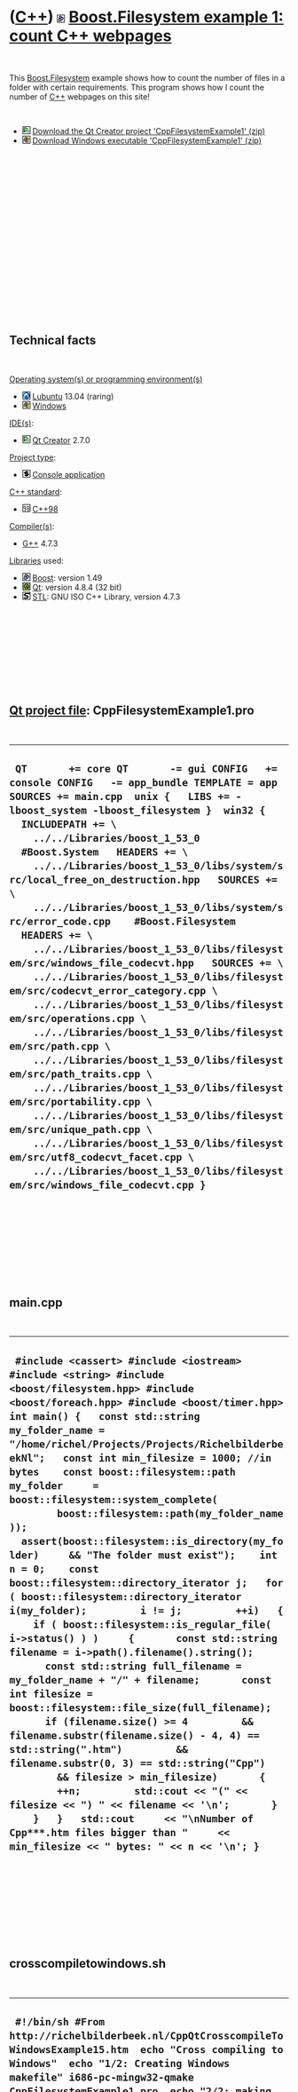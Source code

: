 
 

 

 

 

 

([C++](Cpp.md)) ![Boost](PicBoost.png) [Boost.Filesystem example 1: count C++ webpages](CppFilesystemExample1.md)
===================================================================================================================

 

This [Boost.Filesystem](CppBoostFilesystem.md) example shows how to count
the number of files in a folder with certain requirements. This program
shows how I count the number of [C++](Cpp.md) webpages on this site!

 

-   ![Qt Creator](PicQtCreator.png) [Download the Qt Creator project
    'CppFilesystemExample1' (zip)](CppFilesystemExample1.zip)
-   ![Windows](PicWindows.png) [Download Windows executable
    'CppFilesystemExample1' (zip)](CppFilesystemExample1Exe.zip)

 

 

 

 

 

 

 

 

 

 

Technical facts
---------------

 

[Operating system(s) or programming environment(s)](CppOs.md)

-   ![Lubuntu](PicLubuntu.png) [Lubuntu](CppLubuntu.md) 13.04 (raring)
-   ![Windows](PicWindows.png) [Windows](CppWindows.md)

[IDE(s)](CppIde.md):

-   ![Qt Creator](PicQtCreator.png) [Qt Creator](CppQtCreator.md) 2.7.0

[Project type](CppQtProjectType.md):

-   ![console](PicConsole.png) [Console
    application](CppConsoleApplication.md)

[C++ standard](CppStandard.md):

-   ![C++98](PicCpp98.png) [C++98](Cpp98.md)

[Compiler(s)](CppCompiler.md):

-   [G++](CppGpp.md) 4.7.3

[Libraries](CppLibrary.md) used:

-   ![Boost](PicBoost.png) [Boost](CppBoost.md): version 1.49
-   ![Qt](PicQt.png) [Qt](CppQt.md): version 4.8.4 (32 bit)
-   ![STL](PicStl.png) [STL](CppStl.md): GNU ISO C++ Library, version
    4.7.3

 

 

 

 

 

[Qt project file](CppQtProjectFile.md): CppFilesystemExample1.pro
------------------------------------------------------------------

 

  ---------------------------------------------------------------------------------------------------------------------------------------------------------------------------------------------------------------------------------------------------------------------------------------------------------------------------------------------------------------------------------------------------------------------------------------------------------------------------------------------------------------------------------------------------------------------------------------------------------------------------------------------------------------------------------------------------------------------------------------------------------------------------------------------------------------------------------------------------------------------------------------------------------------------------------------------------------------------------------------------------------------------------------------------------------------------------------------------------------------------------------------------------------------------------------
  ` QT       += core QT       -= gui CONFIG   += console CONFIG   -= app_bundle TEMPLATE = app  SOURCES += main.cpp  unix {   LIBS += -lboost_system -lboost_filesystem }  win32 {   INCLUDEPATH += \     ../../Libraries/boost_1_53_0    #Boost.System   HEADERS += \     ../../Libraries/boost_1_53_0/libs/system/src/local_free_on_destruction.hpp   SOURCES += \     ../../Libraries/boost_1_53_0/libs/system/src/error_code.cpp    #Boost.Filesystem   HEADERS += \     ../../Libraries/boost_1_53_0/libs/filesystem/src/windows_file_codecvt.hpp   SOURCES += \     ../../Libraries/boost_1_53_0/libs/filesystem/src/codecvt_error_category.cpp \     ../../Libraries/boost_1_53_0/libs/filesystem/src/operations.cpp \     ../../Libraries/boost_1_53_0/libs/filesystem/src/path.cpp \     ../../Libraries/boost_1_53_0/libs/filesystem/src/path_traits.cpp \     ../../Libraries/boost_1_53_0/libs/filesystem/src/portability.cpp \     ../../Libraries/boost_1_53_0/libs/filesystem/src/unique_path.cpp \     ../../Libraries/boost_1_53_0/libs/filesystem/src/utf8_codecvt_facet.cpp \     ../../Libraries/boost_1_53_0/libs/filesystem/src/windows_file_codecvt.cpp }`
  ---------------------------------------------------------------------------------------------------------------------------------------------------------------------------------------------------------------------------------------------------------------------------------------------------------------------------------------------------------------------------------------------------------------------------------------------------------------------------------------------------------------------------------------------------------------------------------------------------------------------------------------------------------------------------------------------------------------------------------------------------------------------------------------------------------------------------------------------------------------------------------------------------------------------------------------------------------------------------------------------------------------------------------------------------------------------------------------------------------------------------------------------------------------------------------

 

 

 

 

 

main.cpp
--------

 

  ------------------------------------------------------------------------------------------------------------------------------------------------------------------------------------------------------------------------------------------------------------------------------------------------------------------------------------------------------------------------------------------------------------------------------------------------------------------------------------------------------------------------------------------------------------------------------------------------------------------------------------------------------------------------------------------------------------------------------------------------------------------------------------------------------------------------------------------------------------------------------------------------------------------------------------------------------------------------------------------------------------------------------------------------------------------------------------------------------------------------------------------------------------------------------------------------------------------------------------------------------------------------------------------------------------------------------------------------------------------------------------------------------------------------
  ` #include <cassert> #include <iostream> #include <string> #include <boost/filesystem.hpp> #include <boost/foreach.hpp> #include <boost/timer.hpp>  int main() {   const std::string my_folder_name = "/home/richel/Projects/Projects/RichelbilderbeekNl";   const int min_filesize = 1000; //in bytes    const boost::filesystem::path my_folder     = boost::filesystem::system_complete(         boost::filesystem::path(my_folder_name ));    assert(boost::filesystem::is_directory(my_folder)     && "The folder must exist");    int n = 0;    const boost::filesystem::directory_iterator j;   for ( boost::filesystem::directory_iterator i(my_folder);         i != j;         ++i)   {     if ( boost::filesystem::is_regular_file( i->status() ) )     {       const std::string filename = i->path().filename().string();       const std::string full_filename = my_folder_name + "/" + filename;       const int filesize = boost::filesystem::file_size(full_filename);       if (filename.size() >= 4         && filename.substr(filename.size() - 4, 4) == std::string(".htm")         && filename.substr(0, 3) == std::string("Cpp")         && filesize > min_filesize)       {         ++n;         std::cout << "(" << filesize << ") " << filename << '\n';       }     }   }   std::cout     << "\nNumber of Cpp***.htm files bigger than "     << min_filesize << " bytes: " << n << '\n'; }`
  ------------------------------------------------------------------------------------------------------------------------------------------------------------------------------------------------------------------------------------------------------------------------------------------------------------------------------------------------------------------------------------------------------------------------------------------------------------------------------------------------------------------------------------------------------------------------------------------------------------------------------------------------------------------------------------------------------------------------------------------------------------------------------------------------------------------------------------------------------------------------------------------------------------------------------------------------------------------------------------------------------------------------------------------------------------------------------------------------------------------------------------------------------------------------------------------------------------------------------------------------------------------------------------------------------------------------------------------------------------------------------------------------------------------------

 

 

 

 

 

crosscompiletowindows.sh
------------------------

 

  ----------------------------------------------------------------------------------------------------------------------------------------------------------------------------------------------------------------------------------------------------------------
  ` #!/bin/sh #From http://richelbilderbeek.nl/CppQtCrosscompileToWindowsExample15.htm  echo "Cross compiling to Windows"  echo "1/2: Creating Windows makefile" i686-pc-mingw32-qmake CppFilesystemExample1.pro  echo "2/2: making makefile" make  echo "Done"`
  ----------------------------------------------------------------------------------------------------------------------------------------------------------------------------------------------------------------------------------------------------------------

 

 

 

 

 

 

